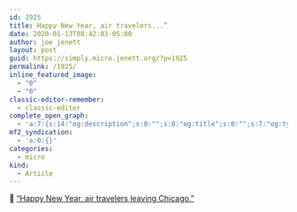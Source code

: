 ```yaml
---
id: 1925
title: Happy New Year, air travelers...”
date: 2020-01-13T08:42:03-05:00
author: joe jenett
layout: post
guid: https://simply.micro.jenett.org/?p=1925
permalink: /1925/
inline_featured_image:
  - "0"
  - "0"
classic-editor-remember:
  - classic-editor
complete_open_graph:
  - 'a:7:{s:14:"og:description";s:0:"";s:8:"og:title";s:0:"";s:7:"og:type";s:0:"";s:12:"twitter:card";s:7:"summary";s:15:"twitter:creator";s:0:"";s:19:"twitter:description";s:0:"";s:8:"og:image";s:0:"";}'
mf2_syndication:
  - 'a:0:{}'
categories:
  - micro
kind:
  - Article
---
```

🤭 [“Happy New Year, air travelers leaving Chicago.”](https://www.garciabuxton.com/2020/01/13/happy-new-year.html)